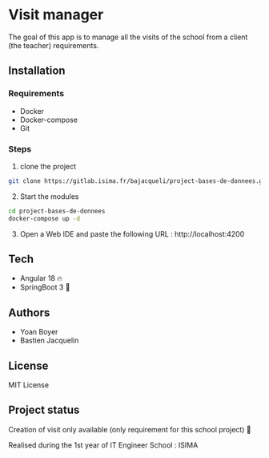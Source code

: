 # Visit manager

The goal of this app is to manage all the visits of the school from a client (the teacher) requirements.

## Installation

### Requirements

- Docker
- Docker-compose
- Git

### Steps

1. clone the project
```bash
git clone https://gitlab.isima.fr/bajacqueli/project-bases-de-donnees.git
```

2. Start the modules
```bash
cd project-bases-de-donnees
docker-compose up -d
```

3. Open a Web IDE and paste the following URL :
http://localhost:4200

## Tech

- Angular 18 🔥
- SpringBoot 3 🍃

## Authors
- Yoan Boyer
- Bastien Jacquelin

## License
MIT License

## Project status
Creation of visit only available (only requirement for this school project) 🚧

Realised during the 1st year of IT Engineer School : ISIMA
